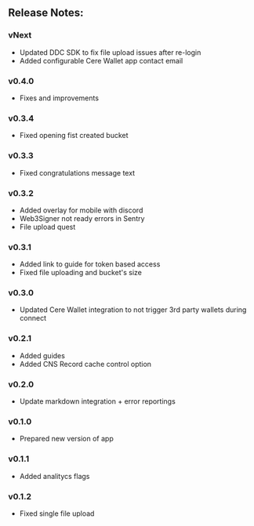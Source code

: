 ## Release Notes:

### vNext

- Updated DDC SDK to fix file upload issues after re-login
- Added configurable Cere Wallet app contact email

### v0.4.0

- Fixes and improvements

### v0.3.4

- Fixed opening fist created bucket

### v0.3.3

- Fixed congratulations message text

### v0.3.2

- Added overlay for mobile with discord
- Web3Signer not ready errors in Sentry
- File upload quest

### v0.3.1

- Added link to guide for token based access
- Fixed file uploading and bucket's size

### v0.3.0

- Updated Cere Wallet integration to not trigger 3rd party wallets during connect

### v0.2.1

- Added guides
- Added CNS Record cache control option

### v0.2.0

- Update markdown integration + error reportings

### v0.1.0

- Prepared new version of app

### v0.1.1

- Added analitycs flags

### v0.1.2

- Fixed single file upload
